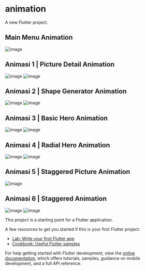 # animation

A new Flutter project.
## Main Menu Animation

![image](https://github.com/DIOAPRIANSYAH/animation/assets/92065809/066e352e-09ae-481f-a233-22cead56a210)

## Animasi 1 | Picture Detail Animation

![image](https://github.com/DIOAPRIANSYAH/animation/assets/92065809/94e4558f-185c-4089-a64f-d91752ffaef0)
![image](https://github.com/DIOAPRIANSYAH/animation/assets/92065809/5818d81d-3aa2-4540-b699-c7ebf6a385b9)

## Animasi 2 | Shape Generator Animation

![image](https://github.com/DIOAPRIANSYAH/animation/assets/92065809/8dfb69aa-0152-494c-8e15-eb836c8c3d45)
![image](https://github.com/DIOAPRIANSYAH/animation/assets/92065809/1309af27-101a-466a-9bf5-4779679b903d)

## Animasi 3 | Basic Hero Animation

![image](https://github.com/DIOAPRIANSYAH/animation/assets/92065809/67e8e398-4d90-4bde-99ef-12d2f8b53364)
![image](https://github.com/DIOAPRIANSYAH/animation/assets/92065809/c4a03116-2dbf-45bb-be55-d6cbe24847c8)

## Animasi 4 | Radial Hero Animation

![image](https://github.com/DIOAPRIANSYAH/animation/assets/92065809/05dd34b5-48cf-46f9-a8e5-29da0ebb7872)
![image](https://github.com/DIOAPRIANSYAH/animation/assets/92065809/0784e033-3a0b-4d79-9d59-3574be774c33)

## Animasi 5 | Staggered Picture Animation

![image](https://github.com/DIOAPRIANSYAH/animation/assets/92065809/a4c2acee-af42-40d9-b6ed-5eb9e2f0855a)

## Animasi 6 | Staggered Animation

![image](https://github.com/DIOAPRIANSYAH/animation/assets/92065809/c16d1677-328b-4108-b702-b65537b904da)
![image](https://github.com/DIOAPRIANSYAH/animation/assets/92065809/b3170e91-322b-4db4-8427-e068f849c824)

This project is a starting point for a Flutter application.

A few resources to get you started if this is your first Flutter project:

- [Lab: Write your first Flutter app](https://docs.flutter.dev/get-started/codelab)
- [Cookbook: Useful Flutter samples](https://docs.flutter.dev/cookbook)

For help getting started with Flutter development, view the
[online documentation](https://docs.flutter.dev/), which offers tutorials,
samples, guidance on mobile development, and a full API reference.
